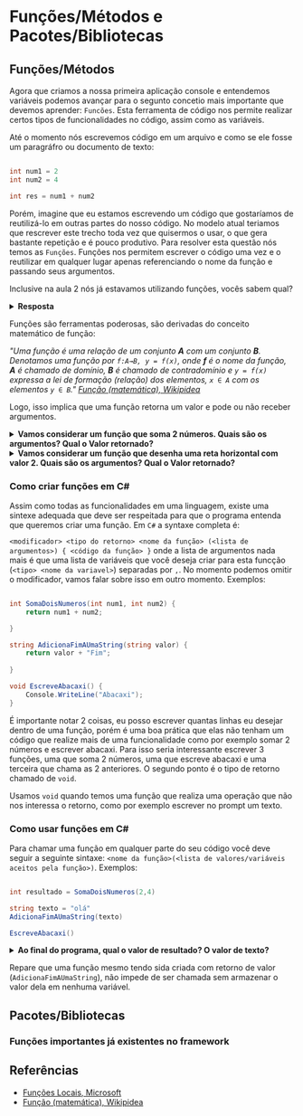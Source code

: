 # Funções/Métodos e Pacotes/Bibliotecas

## Funções/Métodos

Agora que criamos a nossa primeira aplicação console e entendemos variáveis podemos avançar para o segunto concetio mais importante que devemos aprender: `Funcões`. Esta ferramenta de código nos permite realizar certos tipos de funcionalidades no código, assim como as variáveis.

Até o momento nós escrevemos código em um arquivo e como se ele fosse um paragráfro ou documento de texto:

```csharp

int num1 = 2
int num2 = 4

int res = num1 + num2
```

Porém, imagine que eu estamos escrevendo um código que gostaríamos de reutilizá-lo em outras partes do nosso código. No modelo atual teriamos que rescrever este trecho toda vez que quisermos o usar, o que gera bastante repetição e é pouco produtivo. Para resolver esta questão nós temos as `Funções`. Funções nos permitem escrever o código uma vez e o reutilizar em qualquer lugar apenas referenciando o nome da função e passando seus argumentos.

Inclusive na aula 2 nós já estavamos utilizando funções, vocês sabem qual?

<details>
<summary><b>Resposta</b></summary>

A função `WriteLine`.

</details>

Funções são ferramentas poderosas, são derivadas do conceito matemático de função:

*"Uma função é uma relação de um conjunto **A** com um conjunto **B**. Denotamos uma função por 
`f:A→B, y = f(x)`, onde **f** é o nome da função, **A** é chamado de domínio, **B** é chamado de contradomínio e 
`y = f(x)` expressa a lei de formação (relação) dos elementos, `x ∈ A` com os elementos 
`y ∈ B`." [Função (matemática), Wikipidea](https://pt.wikipedia.org/wiki/Fun%C3%A7%C3%A3o_(matem%C3%A1tica))*

Logo, isso implica que uma função retorna um valor e pode ou não receber argumentos. 

<details>
<summary><b>Vamos considerar um função que soma 2 números.
Quais são os argumentos? Qual o Valor retornado?</b></summary>

A função descrita tem a forma matemática `f(x,y) = x + y`. Onde **x** é o priemiro argumento que devemos passar para a função, o primeiro número a ser somado e
**y** é o segundo argumento, o segundo número a ser somado. Já, *f* é o resultado desta função, a somatória dos 2 números.
</details>

<details>
<summary><b>Vamos considerar um função que desenha uma reta horizontal com valor 2.
Quais são os argumentos? Qual o Valor retornado?</b></summary>

A função descrita tem a forma matemática `f(?) = 2`. Onde não existem argumentos, ou eles não importam. Já, *f* o resultado desta função, é sempre 2.
</details>

### Como criar funções em C#

Assim como todas as funcionalidades em uma linguagem, existe uma sintexe adequada que deve ser respeitada para que o programa entenda que queremos criar uma função. Em `C#` a syntaxe completa é:

`<modificador> <tipo do retorno> <nome da função> (<lista de argumentos>) { <código da função> }` onde a lista de argumentos nada mais é que uma lista de variáveis que você deseja criar para esta funcção (`<tipo> <nome da variavel>`) separadas por `,`. No momento podemos omitir o modificador, vamos falar sobre isso em outro momento. Exemplos:

```csharp

int SomaDoisNumeros(int num1, int num2) {
    return num1 + num2;

}

string AdicionaFimAUmaString(string valor) {
    return valor + "Fim";
    
}

void EscreveAbacaxi() {
    Console.WriteLine("Abacaxi");
}

```

É importante notar 2 coisas, eu posso escrever quantas linhas eu desejar dentro de uma função, porém é uma boa prática que elas não tenham um código que realize mais de uma funcionalidade como por exemplo somar 2 números e escrever abacaxi. Para isso seria interessante escrever 3 funções, uma que soma 2 números, uma que escreve abacaxi e uma terceira que chama as 2 anteriores. O segundo ponto é o tipo de retorno chamado de `void`.

Usamos `void` quando temos uma função que realiza uma operação que não nos interessa o retorno, como por exemplo escrever no prompt um texto.


### Como usar funções em C#

Para chamar uma função em qualquer parte do seu código você deve seguir a seguinte sintaxe: `<nome da função>(<lista de valores/variáveis aceitos pela função>)`. Exemplos:

```csharp

int resultado = SomaDoisNumeros(2,4)

string texto = "olá"
AdicionaFimAUmaString(texto)

EscreveAbacaxi()

```

<details>
<summary><b>Ao final do programa, qual o valor de resultado? O valor de texto? </b></summary>

- `resultado` é igual a `6`.
- `texto` é igual a `"olá"`.
</details>

Repare que uma função mesmo tendo sida criada com retorno de valor (`AdicionaFimAUmaString`), não impede de ser chamada sem armazenar o valor dela em nenhuma variável.

## Pacotes/Bibliotecas

### Funções importantes já existentes no framework

## Referências

- [Funções Locais, Microsoft](https://learn.microsoft.com/pt-br/dotnet/csharp/programming-guide/classes-and-structs/local-functions)
- [Função (matemática), Wikipidea](https://pt.wikipedia.org/wiki/Fun%C3%A7%C3%A3o_(matem%C3%A1tica))